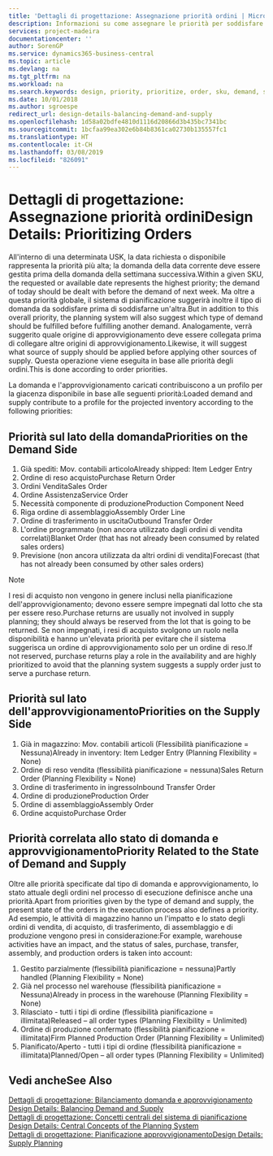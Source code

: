 ```yaml
---
title: 'Dettagli di progettazione: Assegnazione priorità ordini | Microsoft Docs'
description: Informazioni su come assegnare le priorità per soddisfare domanda e approvvigionamento.
services: project-madeira
documentationcenter: ''
author: SorenGP
ms.service: dynamics365-business-central
ms.topic: article
ms.devlang: na
ms.tgt_pltfrm: na
ms.workload: na
ms.search.keywords: design, priority, prioritize, order, sku, demand, supply
ms.date: 10/01/2018
ms.author: sgroespe
redirect_url: design-details-balancing-demand-and-supply
ms.openlocfilehash: 1d58a02bdfe4810d1116d20866d3b435bc7341bc
ms.sourcegitcommit: 1bcfaa99ea302e6b84b8361ca02730b135557fc1
ms.translationtype: HT
ms.contentlocale: it-CH
ms.lasthandoff: 03/08/2019
ms.locfileid: "826091"
---
```

# <a name="design-details-prioritizing-orders"></a><span data-ttu-id="eb567-103">Dettagli di progettazione: Assegnazione priorità ordini</span><span class="sxs-lookup"><span data-stu-id="eb567-103">Design Details: Prioritizing Orders</span></span>
<span data-ttu-id="eb567-104">All'interno di una determinata USK, la data richiesta o disponibile rappresenta la priorità più alta; la domanda della data corrente deve essere gestita prima della domanda della settimana successiva.</span><span class="sxs-lookup"><span data-stu-id="eb567-104">Within a given SKU, the requested or available date represents the highest priority; the demand of today should be dealt with before the demand of next week.</span></span> <span data-ttu-id="eb567-105">Ma oltre a questa priorità globale, il sistema di pianificazione suggerirà inoltre il tipo di domanda da soddisfare prima di soddisfarne un'altra.</span><span class="sxs-lookup"><span data-stu-id="eb567-105">But in addition to this overall priority, the planning system will also suggest which type of demand should be fulfilled before fulfilling another demand.</span></span> <span data-ttu-id="eb567-106">Analogamente, verrà suggerito quale origine di approvvigionamento deve essere collegata prima di collegare altre origini di approvvigionamento.</span><span class="sxs-lookup"><span data-stu-id="eb567-106">Likewise, it will suggest what source of supply should be applied before applying other sources of supply.</span></span> <span data-ttu-id="eb567-107">Questa operazione viene eseguita in base alle priorità degli ordini.</span><span class="sxs-lookup"><span data-stu-id="eb567-107">This is done according to order priorities.</span></span>  

<span data-ttu-id="eb567-108">La domanda e l'approvvigionamento caricati contribuiscono a un profilo per la giacenza disponibile in base alle seguenti priorità:</span><span class="sxs-lookup"><span data-stu-id="eb567-108">Loaded demand and supply contribute to a profile for the projected inventory according to the following priorities:</span></span>  

## <a name="priorities-on-the-demand-side"></a><span data-ttu-id="eb567-109">Priorità sul lato della domanda</span><span class="sxs-lookup"><span data-stu-id="eb567-109">Priorities on the Demand Side</span></span>  
1. <span data-ttu-id="eb567-110">Già spediti: Mov. contabili articolo</span><span class="sxs-lookup"><span data-stu-id="eb567-110">Already shipped: Item Ledger Entry</span></span>  
2. <span data-ttu-id="eb567-111">Ordine di reso acquisto</span><span class="sxs-lookup"><span data-stu-id="eb567-111">Purchase Return Order</span></span>  
3. <span data-ttu-id="eb567-112">Ordini Vendita</span><span class="sxs-lookup"><span data-stu-id="eb567-112">Sales Order</span></span>  
4. <span data-ttu-id="eb567-113">Ordine Assistenza</span><span class="sxs-lookup"><span data-stu-id="eb567-113">Service Order</span></span>  
5. <span data-ttu-id="eb567-114">Necessità componente di produzione</span><span class="sxs-lookup"><span data-stu-id="eb567-114">Production Component Need</span></span>  
6. <span data-ttu-id="eb567-115">Riga ordine di assemblaggio</span><span class="sxs-lookup"><span data-stu-id="eb567-115">Assembly Order Line</span></span>  
7. <span data-ttu-id="eb567-116">Ordine di trasferimento in uscita</span><span class="sxs-lookup"><span data-stu-id="eb567-116">Outbound Transfer Order</span></span>  
8. <span data-ttu-id="eb567-117">L'ordine programmato (non ancora utilizzato dagli ordini di vendita correlati)</span><span class="sxs-lookup"><span data-stu-id="eb567-117">Blanket Order (that has not already been consumed by related sales orders)</span></span>  
9. <span data-ttu-id="eb567-118">Previsione (non ancora utilizzata da altri ordini di vendita)</span><span class="sxs-lookup"><span data-stu-id="eb567-118">Forecast (that has not already been consumed by other sales orders)</span></span>  

> [!NOTE]  
>  <span data-ttu-id="eb567-119">I resi di acquisto non vengono in genere inclusi nella pianificazione dell'approvvigionamento; devono essere sempre impegnati dal lotto che sta per essere reso.</span><span class="sxs-lookup"><span data-stu-id="eb567-119">Purchase returns are usually not involved in supply planning; they should always be reserved from the lot that is going to be returned.</span></span> <span data-ttu-id="eb567-120">Se non impegnati, i resi di acquisto svolgono un ruolo nella disponibilità e hanno un'elevata priorità per evitare che il sistema suggerisca un ordine di approvvigionamento solo per un ordine di reso.</span><span class="sxs-lookup"><span data-stu-id="eb567-120">If not reserved, purchase returns play a role in the availability and are highly prioritized to avoid that the planning system suggests a supply order just to serve a purchase return.</span></span>  

## <a name="priorities-on-the-supply-side"></a><span data-ttu-id="eb567-121">Priorità sul lato dell'approvvigionamento</span><span class="sxs-lookup"><span data-stu-id="eb567-121">Priorities on the Supply Side</span></span>  
1. <span data-ttu-id="eb567-122">Già in magazzino: Mov. contabili articoli (Flessibilità pianificazione = Nessuna)</span><span class="sxs-lookup"><span data-stu-id="eb567-122">Already in inventory: Item Ledger Entry (Planning Flexibility = None)</span></span>  
2. <span data-ttu-id="eb567-123">Ordine di reso vendita (flessibilità pianificazione = nessuna)</span><span class="sxs-lookup"><span data-stu-id="eb567-123">Sales Return Order (Planning Flexibility = None)</span></span>  
3. <span data-ttu-id="eb567-124">Ordine di trasferimento in ingresso</span><span class="sxs-lookup"><span data-stu-id="eb567-124">Inbound Transfer Order</span></span>  
4. <span data-ttu-id="eb567-125">Ordine di produzione</span><span class="sxs-lookup"><span data-stu-id="eb567-125">Production Order</span></span>  
5. <span data-ttu-id="eb567-126">Ordine di assemblaggio</span><span class="sxs-lookup"><span data-stu-id="eb567-126">Assembly Order</span></span>  
6. <span data-ttu-id="eb567-127">Ordine acquisto</span><span class="sxs-lookup"><span data-stu-id="eb567-127">Purchase Order</span></span>  

## <a name="priority-related-to-the-state-of-demand-and-supply"></a><span data-ttu-id="eb567-128">Priorità correlata allo stato di domanda e approvvigionamento</span><span class="sxs-lookup"><span data-stu-id="eb567-128">Priority Related to the State of Demand and Supply</span></span>  
<span data-ttu-id="eb567-129">Oltre alle priorità specificate dal tipo di domanda e approvvigionamento, lo stato attuale degli ordini nel processo di esecuzione definisce anche una priorità.</span><span class="sxs-lookup"><span data-stu-id="eb567-129">Apart from priorities given by the type of demand and supply, the present state of the orders in the execution process also defines a priority.</span></span> <span data-ttu-id="eb567-130">Ad esempio, le attività di magazzino hanno un l'impatto e lo stato degli ordini di vendita, di acquisto, di trasferimento, di assemblaggio e di produzione vengono presi in considerazione:</span><span class="sxs-lookup"><span data-stu-id="eb567-130">For example, warehouse activities have an impact, and the status of sales, purchase, transfer, assembly, and production orders is taken into account:</span></span>  

1. <span data-ttu-id="eb567-131">Gestito parzialmente (flessibilità pianificazione = nessuna)</span><span class="sxs-lookup"><span data-stu-id="eb567-131">Partly handled (Planning Flexibility = None)</span></span>  
2. <span data-ttu-id="eb567-132">Già nel processo nel warehouse (flessibilità pianificazione = Nessuna)</span><span class="sxs-lookup"><span data-stu-id="eb567-132">Already in process in the warehouse (Planning Flexibility = None)</span></span>  
3. <span data-ttu-id="eb567-133">Rilasciato - tutti i tipi di ordine (flessibilità pianificazione = illimitata)</span><span class="sxs-lookup"><span data-stu-id="eb567-133">Released – all order types (Planning Flexibility = Unlimited)</span></span>  
4. <span data-ttu-id="eb567-134">Ordine di produzione confermato (flessibilità pianificazione = illimitata)</span><span class="sxs-lookup"><span data-stu-id="eb567-134">Firm Planned Production Order (Planning Flexibility = Unlimited)</span></span>  
5. <span data-ttu-id="eb567-135">Pianificato/Aperto - tutti i tipi di ordine (flessibilità pianificazione = illimitata)</span><span class="sxs-lookup"><span data-stu-id="eb567-135">Planned/Open – all order types (Planning Flexibility = Unlimited)</span></span>  

## <a name="see-also"></a><span data-ttu-id="eb567-136">Vedi anche</span><span class="sxs-lookup"><span data-stu-id="eb567-136">See Also</span></span>  
<span data-ttu-id="eb567-137">[Dettagli di progettazione: Bilanciamento domanda e approvvigionamento](design-details-balancing-demand-and-supply.md) </span><span class="sxs-lookup"><span data-stu-id="eb567-137">[Design Details: Balancing Demand and Supply](design-details-balancing-demand-and-supply.md) </span></span>  
<span data-ttu-id="eb567-138">[Dettagli di progettazione: Concetti centrali del sistema di pianificazione](design-details-central-concepts-of-the-planning-system.md) </span><span class="sxs-lookup"><span data-stu-id="eb567-138">[Design Details: Central Concepts of the Planning System](design-details-central-concepts-of-the-planning-system.md) </span></span>  
[<span data-ttu-id="eb567-139">Dettagli di progettazione: Pianificazione approvvigionamento</span><span class="sxs-lookup"><span data-stu-id="eb567-139">Design Details: Supply Planning</span></span>](design-details-supply-planning.md)

